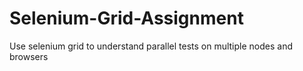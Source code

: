 # Selenium-Grid-Assignment
Use selenium grid to understand parallel tests on multiple nodes and browsers
